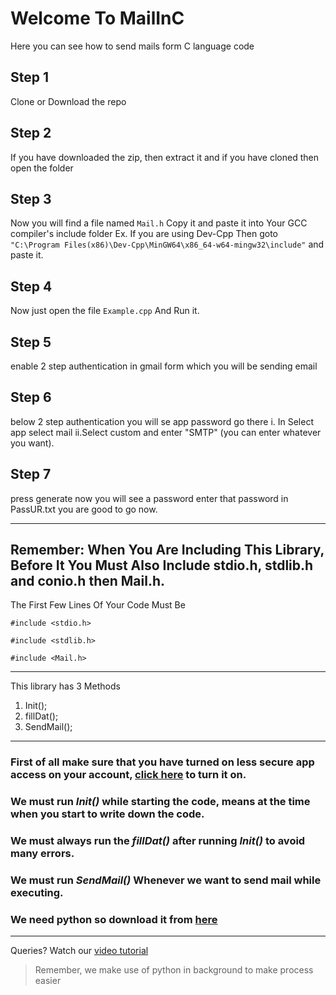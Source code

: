 # Welcome To MailInC
Here you can see how to send mails form C language code
## Step 1
Clone or Download the repo
## Step 2 
If you have downloaded the zip, then extract it
and if you have cloned then open the folder
## Step 3
Now you will find a file named `Mail.h` Copy it and paste it into
Your GCC compiler's include folder
Ex. If you are using Dev-Cpp Then goto `"C:\Program Files(x86)\Dev-Cpp\MinGW64\x86_64-w64-mingw32\include"` and paste it.
## Step 4
Now just open the file `Example.cpp`
And Run it.
## Step 5
enable 2 step authentication in gmail form which you will be sending email
## Step 6
below 2 step authentication you will se app password go there 
i. In Select app select mail
ii.Select custom and enter "SMTP" (you can enter whatever you want).
## Step 7
press generate
now you will see a password enter that password in PassUR.txt
you are good to go now.

---
## Remember: When You Are Including This  Library, Before It You Must Also Include stdio.h, stdlib.h and conio.h then Mail.h.
The First Few Lines Of Your Code Must Be

`#include <stdio.h>`

`#include <stdlib.h>`

`#include <Mail.h>`

---
This library has 3 Methods
1) Init();
2) fillDat();
3) SendMail();
___
### First of all make sure that you have turned on less secure app access on your account, [click here](https://myaccount.google.com/lesssecureapps) to turn it on.
### We must run *Init()* while starting the code, means at the time when you start to write down the code.
### We must always run the *fillDat()* after running *Init()* to avoid many errors.
### We must run *SendMail()* Whenever we want to send mail while executing.
### We need python so download it from [here](https://www.python.org/ftp/python/3.8.6/python-3.8.6-amd64.exe)
___
Queries? Watch our [video tutorial](https://www.youtube.com/c/aysoat)
> Remember, we make use of python in background to make process easier
